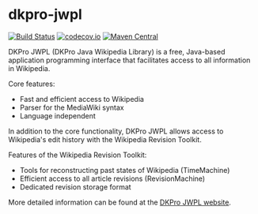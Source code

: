 # dkpro-jwpl
[![Build Status](https://travis-ci.org/dkpro/dkpro-jwpl.svg)](https://travis-ci.org/dkpro/dkpro-jwpl)
[![codecov.io](http://codecov.io/github/dkpro/dkpro-jwpl/coverage.svg?branch=master)](http://codecov.io/github/dkpro/dkpro-jwpl?branch=master)
[![Maven Central](https://maven-badges.herokuapp.com/maven-central/de.tudarmstadt.ukp.wikipedia/de.tudarmstadt.ukp.wikipedia/badge.svg)](https://maven-badges.herokuapp.com/maven-central/de.tudarmstadt.ukp.wikipedia/de.tudarmstadt.ukp.wikipedia)

DKPro JWPL (DKPro Java Wikipedia Library) is a free, Java-based application programming interface that facilitates access to all information in Wikipedia.

Core features:
   * Fast and efficient access to Wikipedia
   * Parser for the MediaWiki syntax
   * Language independent

In addition to the core functionality, DKPro JWPL allows access to Wikipedia's edit history with the Wikipedia Revision Toolkit.

Features of the Wikipedia Revision Toolkit:
   * Tools for reconstructing past states of Wikipedia (TimeMachine)
   * Efficient access to all article revisions (RevisionMachine)
   * Dedicated revision storage format

More detailed information can be found at the [DKPro JWPL website](https://dkpro.github.io/dkpro-jwpl/).
